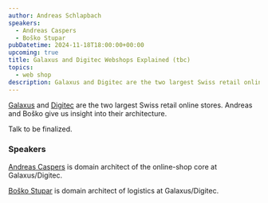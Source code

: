```yaml
---
author: Andreas Schlapbach
speakers:
  - Andreas Caspers
  - Boško Stupar
pubDatetime: 2024-11-18T18:00:00+00:00
upcoming: true
title: Galaxus and Digitec Webshops Explained (tbc)
topics:
  - web shop
description: Galaxus and Digitec are the two largest Swiss retail online stores. Andreas and Boško give us insight into their architecture.
---
```


[Galaxus](https://www.galaxus.ch/en) and [Digitec](https://www.digitec.ch/en) are the two largest Swiss retail online stores. Andreas and Boško give us insight into their architecture.

Talk to be finalized.

### Speakers

[Andreas Caspers](https://www.linkedin.com/in/andreascaspers/) is domain architect of the online-shop core at Galaxus/Digitec.

[Boško Stupar](https://www.linkedin.com/in/stuparbosko) is domain architect of logistics at Galaxus/Digitec.
